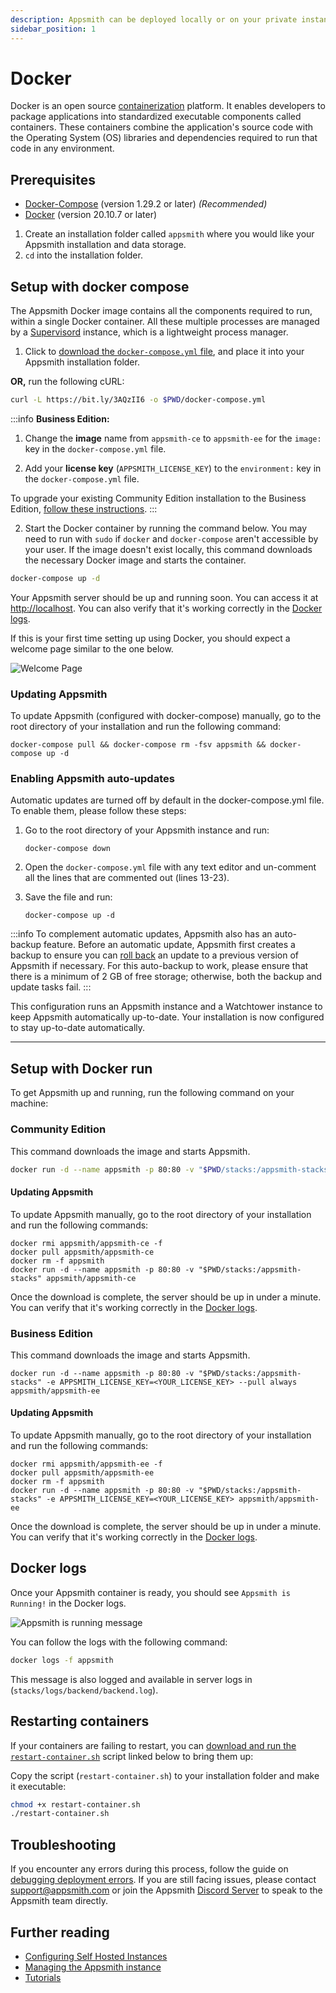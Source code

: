 ```yaml
---
description: Appsmith can be deployed locally or on your private instance using Docker
sidebar_position: 1
---
```


# Docker

Docker is an open source [containerization](https://www.ibm.com/in-en/cloud/learn/containerization) platform. It enables developers to package applications into standardized executable components called containers. These containers combine the application's source code with the Operating System (OS) libraries and dependencies required to run that code in any environment.

<VideoEmbed host="youtube" videoId="Tde7GqE6FQQ" /> 

## Prerequisites

* [Docker-Compose](https://docs.docker.com/compose/install/) (version 1.29.2 or later) _(Recommended)_
* [Docker](https://docs.docker.com/get-docker/) (version 20.10.7 or later)

1. Create an installation folder called `appsmith` where you would like your Appsmith installation and data storage.
2. `cd` into the installation folder.

## Setup with docker compose

The Appsmith Docker image contains all the components required to run, within a single Docker container. All these multiple processes are managed by a [Supervisord](http://supervisord.org/) instance, which is a lightweight process manager.

1. Click to [download the `docker-compose.yml` file](/img/docker-compose_(3).yml), and place it into your Appsmith installation folder.

**OR,** run the following cURL:

```bash
curl -L https://bit.ly/3AQzII6 -o $PWD/docker-compose.yml
```

:::info
**Business Edition:**

1. Change the **image** name from `appsmith-ce` to `appsmith-ee` for the `image:` key in the `docker-compose.yml` file.

2. Add your **license key** (`APPSMITH_LICENSE_KEY`) to the `environment:` key in the `docker-compose.yml` file.

To upgrade your existing Community Edition installation to the Business Edition, [follow these instructions](/getting-started/setup/upgrade-to-business-edition/docker).
:::

2. Start the Docker container by running the command below. You may need to run with `sudo` if `docker` and `docker-compose` aren't accessible by your user. If the image doesn't exist locally, this command downloads the necessary Docker image and starts the container.

```bash
docker-compose up -d
```

Your Appsmith server should be up and running soon. You can access it at [http://localhost](http://localhost). You can also verify that it's working correctly in the [Docker logs](#docker-logs).

If this is your first time setting up using Docker, you should expect a welcome page similar to the one below.

![Welcome Page](</img/image_(1)_(1).png>)

### Updating Appsmith

To update Appsmith (configured with docker-compose) manually, go to the root directory of your installation and run the following command:

```
docker-compose pull && docker-compose rm -fsv appsmith && docker-compose up -d
```

### Enabling Appsmith auto-updates

Automatic updates are turned off by default in the docker-compose.yml file. To enable them, please follow these steps:

1. Go to the root directory of your Appsmith instance and run:

   ```
   docker-compose down
   ```

2. Open the `docker-compose.yml` file with any text editor and un-comment all the lines that are commented out (lines 13-23).
3. Save the file and run:

   ```
   docker-compose up -d
   ```

:::info
To complement automatic updates, Appsmith also has an auto-backup feature. Before an automatic update, Appsmith first creates a backup to ensure you can [roll back](/getting-started/setup/instance-management/appsmithctl#restore-appsmith-instance) an update to a previous version of Appsmith if necessary. For this auto-backup to work, please ensure that there is a minimum of 2 GB of free storage; otherwise, both the backup and update tasks fail.
:::

This configuration runs an Appsmith instance and a Watchtower instance to keep Appsmith automatically up-to-date. Your installation is now configured to stay up-to-date automatically.

---

## Setup with Docker run

To get Appsmith up and running, run the following command on your machine:

### Community Edition

This command downloads the image and starts Appsmith.

```bash
docker run -d --name appsmith -p 80:80 -v "$PWD/stacks:/appsmith-stacks" --pull always appsmith/appsmith-ce
```

#### Updating Appsmith

To update Appsmith manually, go to the root directory of your installation and run the following commands:

```
docker rmi appsmith/appsmith-ce -f
docker pull appsmith/appsmith-ce
docker rm -f appsmith
docker run -d --name appsmith -p 80:80 -v "$PWD/stacks:/appsmith-stacks" appsmith/appsmith-ce
```

Once the download is complete, the server should be up in under a minute. You can verify that it's working correctly in the [Docker logs](#docker-logs).

### Business Edition

This command downloads the image and starts Appsmith.

```
docker run -d --name appsmith -p 80:80 -v "$PWD/stacks:/appsmith-stacks" -e APPSMITH_LICENSE_KEY=<YOUR_LICENSE_KEY> --pull always appsmith/appsmith-ee
```

#### Updating Appsmith

To update Appsmith manually, go to the root directory of your installation and run the following commands:

```
docker rmi appsmith/appsmith-ee -f
docker pull appsmith/appsmith-ee
docker rm -f appsmith
docker run -d --name appsmith -p 80:80 -v "$PWD/stacks:/appsmith-stacks" -e APPSMITH_LICENSE_KEY=<YOUR_LICENSE_KEY> appsmith/appsmith-ee
```

Once the download is complete, the server should be up in under a minute. You can verify that it's working correctly in the [Docker logs](#docker-logs).

## Docker logs

Once your Appsmith container is ready, you should see `Appsmith is Running!` in the Docker logs.

![Appsmith is running message](/img/InstallationGuides__Docker__AppsmithRunningMessage.png)

You can follow the logs with the following command:

```bash
docker logs -f appsmith
```

This message is also logged and available in server logs in (`stacks/logs/backend/backend.log`).

## Restarting containers

If your containers are failing to restart, you can [download and run the `restart-container.sh`](/img/restart-container.sh) script linked below to bring them up:

Copy the script (`restart-container.sh`) to your installation folder and make it executable:

```bash
chmod +x restart-container.sh
./restart-container.sh
```

## Troubleshooting

If you encounter any errors during this process, follow the guide on [debugging deployment errors](/help-and-support/troubleshooting-guide/deployment-errors). If you are still facing issues, please contact [support@appsmith.com](mailto:support@appsmith.com) or join the Appsmith [Discord Server](https://discord.com/invite/rBTTVJp) to speak to the Appsmith team directly.

## Further reading

* [Configuring Self Hosted Instances](/getting-started/setup/instance-configuration/#configuring-docker-installations)
* [Managing the Appsmith instance](/getting-started/setup/instance-management/)
* [Tutorials](/learning-and-resources/tutorials/)
